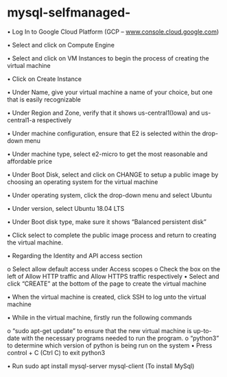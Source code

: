 # mysql-selfmanaged-



•	Log In to Google Cloud Platform (GCP – www.console.cloud.google.com)

•	Select and click on Compute Engine

•	Select and click on VM Instances to begin the process of creating the virtual machine

•	Click on Create Instance

•	Under Name, give your virtual machine a name of your choice, but one that is easily recognizable

•	Under Region and Zone, verify that it shows us-central1(Iowa) and us-central1-a respectively

•	Under machine configuration, ensure that E2 is selected within the drop-down menu

•	Under machine type, select e2-micro to get the most reasonable and affordable price

•	Under Boot Disk, select and click on CHANGE to setup a public image by choosing an operating system for the virtual machine

•	Under operating system, click the drop-down menu and select Ubuntu

•	Under version, select Ubuntu 18.04 LTS

•	Under Boot disk type, make sure it shows “Balanced persistent disk”

•	Click select to complete the public image process and return to creating the virtual machine.

•	Regarding the Identity and API access section

o	Select allow default access under Access scopes
o	Check the box on the left of Allow HTTP traffic and Allow HTTPS traffic respectively
•	Select and click “CREATE” at the bottom of the page to create the virtual machine

•	When the virtual machine is created, click SSH to log unto the virtual machine

•	While in the virtual machine, firstly run the following commands

o	“sudo apt-get update” to ensure that the new virtual machine is up-to-date with the necessary programs needed to run the program.
o	“python3” to determine which version of python is being run on the system
•	Press control + C (Ctrl C) to exit python3

•	Run sudo apt install mysql-server mysql-client (To install MySql)


